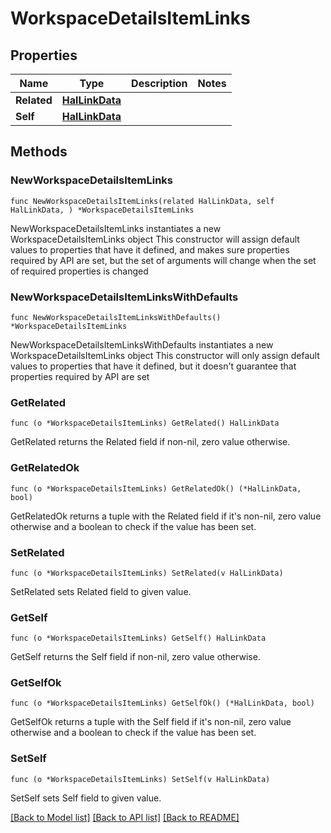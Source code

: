 <!--
Copyright (C) 2020-2023 Arm Limited or its affiliates and Contributors. All rights reserved.
SPDX-License-Identifier: Apache-2.0
-->
# WorkspaceDetailsItemLinks

## Properties

Name | Type | Description | Notes
------------ | ------------- | ------------- | -------------
**Related** | [**HalLinkData**](HalLinkData.md) |  | 
**Self** | [**HalLinkData**](HalLinkData.md) |  | 

## Methods

### NewWorkspaceDetailsItemLinks

`func NewWorkspaceDetailsItemLinks(related HalLinkData, self HalLinkData, ) *WorkspaceDetailsItemLinks`

NewWorkspaceDetailsItemLinks instantiates a new WorkspaceDetailsItemLinks object
This constructor will assign default values to properties that have it defined,
and makes sure properties required by API are set, but the set of arguments
will change when the set of required properties is changed

### NewWorkspaceDetailsItemLinksWithDefaults

`func NewWorkspaceDetailsItemLinksWithDefaults() *WorkspaceDetailsItemLinks`

NewWorkspaceDetailsItemLinksWithDefaults instantiates a new WorkspaceDetailsItemLinks object
This constructor will only assign default values to properties that have it defined,
but it doesn't guarantee that properties required by API are set

### GetRelated

`func (o *WorkspaceDetailsItemLinks) GetRelated() HalLinkData`

GetRelated returns the Related field if non-nil, zero value otherwise.

### GetRelatedOk

`func (o *WorkspaceDetailsItemLinks) GetRelatedOk() (*HalLinkData, bool)`

GetRelatedOk returns a tuple with the Related field if it's non-nil, zero value otherwise
and a boolean to check if the value has been set.

### SetRelated

`func (o *WorkspaceDetailsItemLinks) SetRelated(v HalLinkData)`

SetRelated sets Related field to given value.


### GetSelf

`func (o *WorkspaceDetailsItemLinks) GetSelf() HalLinkData`

GetSelf returns the Self field if non-nil, zero value otherwise.

### GetSelfOk

`func (o *WorkspaceDetailsItemLinks) GetSelfOk() (*HalLinkData, bool)`

GetSelfOk returns a tuple with the Self field if it's non-nil, zero value otherwise
and a boolean to check if the value has been set.

### SetSelf

`func (o *WorkspaceDetailsItemLinks) SetSelf(v HalLinkData)`

SetSelf sets Self field to given value.



[[Back to Model list]](../README.md#documentation-for-models) [[Back to API list]](../README.md#documentation-for-api-endpoints) [[Back to README]](../README.md)


